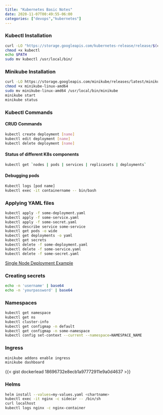 ```yaml
---
title: "Kubernetes Basic Notes"
date: 2020-11-07T00:49:55-06:00
categories: ["devops","kubernetes"]
---
```

### Kubectl Installation
```bash
curl -LO "https://storage.googleapis.com/kubernetes-release/release/$(curl -s https://storage.googleapis.com/kubernetes-release/release/stable.txt)/bin/linux/amd64/kubectl"
chmod +x kubectl
echo $PATH
sudo mv kubectl /usr/local/bin/
```

### Minikube Installation
```bash
curl -LO https://storage.googleapis.com/minikube/releases/latest/minikube-linux-amd64
chmod +x minikube-linux-amd64
sudo mv minikube-linux-amd64 /usr/local/bin/minikube
minikube start
minikube status
```

### Kubectl Commands

#### CRUD Commands
```bash
kubectl create deployment [name]
kubectl edit deployment [name]
kubectl delete deployment [name]
```

#### Status of different K8s components
```bash
kubectl get `nodes | pods | services | replicasets | deployments`
```

#### Debugging pods
```bash
Kubectl logs [pod name]
kubectl exec -it containername -- bin/bash
```

### Applying YAML files
```bash
kubectl apply -f some-deployment.yaml
kubectl apply -f some-service.yaml
kubectl apply -f some-secret.yaml
kubectl describe service some-service
kubectl get pods -o wide
kubectl get deployments -o yaml
kubectl get secrets
kubectl delete -f some-deployment.yaml
kubectl delete -f some-service.yaml
kubectl delete -f some-secret.yaml
```
[Single Node Deployment Example](https://github.com/CrazyOptimist/kubernetes-mongo-express)  

### Creating secrets
```bash
echo -n 'username' | base64
echo -n 'yourpassword' | base64
```

### Namespaces
```bash
kubectl get namespace
kubectl get ns
kubectl cluster-info
kubectl get configmap -n default
kubectl get configmap -n some-namespace
kubectl config set-context --current --namespace=NAMESPACE_NAME
```

### Ingress
```bash
minikube addons enable ingress
minikube dashboard
```

{{< gist dockerlead 18696732e8ecb1a97772911e9a0d4637 >}}

### Helms
```bash
helm install --values=my-values.yaml <chartname>
kubectl exec -it nginx -c sidecar -- /bin/sh
curl localhost
kubectl logs nginx -c nginx-container
```
